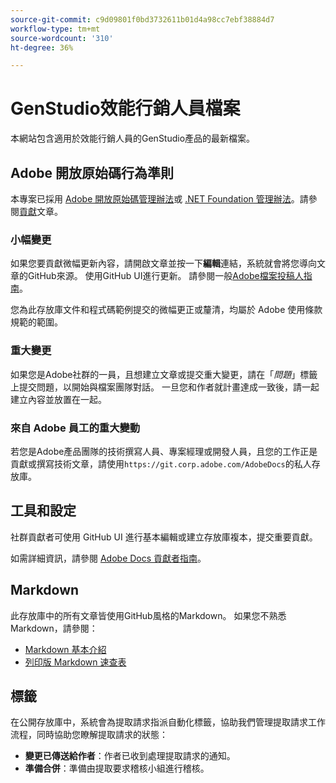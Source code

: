 ```yaml
---
source-git-commit: c9d09801f0bd3732611b01d4a98cc7ebf38884d7
workflow-type: tm+mt
source-wordcount: '310'
ht-degree: 36%

---
```

# GenStudio效能行銷人員檔案

本網站包含適用於效能行銷人員的GenStudio產品的最新檔案。

## Adobe 開放原始碼行為準則

本專案已採用 [Adobe 開放原始碼管理辦法](code-of-conduct.md)或 [.NET Foundation 管理辦法](https://dotnetfoundation.org/about/policies/code-of-conduct)。請參閱[貢獻](contributing.md)文章。

### 小幅變更

如果您要貢獻微幅更新內容，請開啟文章並按一下&#x200B;**編輯**&#x200B;連結，系統就會將您導向文章的GitHub來源。 使用GitHub UI進行更新。 請參閱一般[Adobe檔案投稿人指南](https://experienceleague.adobe.com/zh-hant/docs/contributor/contributor-guide/introduction)。

您為此存放庫文件和程式碼範例提交的微幅更正或釐清，均屬於 Adobe 使用條款規範的範圍。

### 重大變更

如果您是Adobe社群的一員，且想建立文章或提交重大變更，請在「_問題_」標籤上提交問題，以開始與檔案團隊對話。 一旦您和作者就計畫達成一致後，請一起建立內容並放置在一起。

### 來自 Adobe 員工的重大變動

若您是Adobe產品團隊的技術撰寫人員、專案經理或開發人員，且您的工作正是貢獻或撰寫技術文章，請使用`https://git.corp.adobe.com/AdobeDocs`的私人存放庫。

## 工具和設定

社群貢獻者可使用 GitHub UI 進行基本編輯或建立存放庫複本，提交重要貢獻。

如需詳細資訊，請參閱 [Adobe Docs 貢獻者指南](https://experienceleague.adobe.com/zh-hant/docs/contributor/contributor-guide/introduction)。

## Markdown

此存放庫中的所有文章皆使用GitHub風格的Markdown。 如果您不熟悉 Markdown，請參閱：

- [Markdown 基本介紹](https://docs.github.com/en/get-started/writing-on-github/getting-started-with-writing-and-formatting-on-github/basic-writing-and-formatting-syntax)
- [列印版 Markdown 速查表](https://docs.github.com/en/get-started/getting-started-with-git/git-cheatsheet)

## 標籤

在公開存放庫中，系統會為提取請求指派自動化標籤，協助我們管理提取請求工作流程，同時協助您瞭解提取請求的狀態：

- **變更已傳送給作者**：作者已收到處理提取請求的通知。
- **準備合併**：準備由提取要求稽核小組進行稽核。
